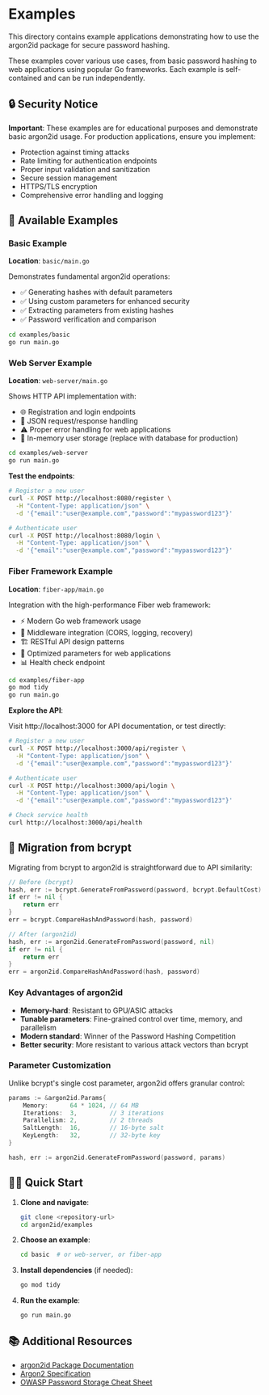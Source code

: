 # Examples

This directory contains example applications demonstrating how to use the argon2id package for secure password hashing.

These examples cover various use cases, from basic password hashing to web applications using popular Go frameworks. Each example is self-contained and can be run independently.

## 🔒 Security Notice

**Important**: These examples are for educational purposes and demonstrate basic argon2id usage. For production applications, ensure you implement:

- Protection against timing attacks
- Rate limiting for authentication endpoints
- Proper input validation and sanitization
- Secure session management
- HTTPS/TLS encryption
- Comprehensive error handling and logging

## 📁 Available Examples

### Basic Example
**Location**: `basic/main.go`

Demonstrates fundamental argon2id operations:
- ✅ Generating hashes with default parameters
- ✅ Using custom parameters for enhanced security
- ✅ Extracting parameters from existing hashes
- ✅ Password verification and comparison

```bash
cd examples/basic
go run main.go
```

### Web Server Example
**Location**: `web-server/main.go`

Shows HTTP API implementation with:
- 🌐 Registration and login endpoints
- 📝 JSON request/response handling
- ⚠️ Proper error handling for web applications
- 💾 In-memory user storage (replace with database for production)

```bash
cd examples/web-server
go run main.go
```

**Test the endpoints**:

```bash
# Register a new user
curl -X POST http://localhost:8080/register \
  -H "Content-Type: application/json" \
  -d '{"email":"user@example.com","password":"mypassword123"}'

# Authenticate user
curl -X POST http://localhost:8080/login \
  -H "Content-Type: application/json" \
  -d '{"email":"user@example.com","password":"mypassword123"}'
```

### Fiber Framework Example
**Location**: `fiber-app/main.go`

Integration with the high-performance Fiber web framework:
- ⚡ Modern Go web framework usage
- 🔧 Middleware integration (CORS, logging, recovery)
- 🏗️ RESTful API design patterns
- 🚀 Optimized parameters for web applications
- 📊 Health check endpoint

```bash
cd examples/fiber-app
go mod tidy
go run main.go
```

**Explore the API**:

Visit http://localhost:3000 for API documentation, or test directly:

```bash
# Register a new user
curl -X POST http://localhost:3000/api/register \
  -H "Content-Type: application/json" \
  -d '{"email":"user@example.com","password":"mypassword123"}'

# Authenticate user
curl -X POST http://localhost:3000/api/login \
  -H "Content-Type: application/json" \
  -d '{"email":"user@example.com","password":"mypassword123"}'

# Check service health
curl http://localhost:3000/api/health
```

## 🔄 Migration from bcrypt

Migrating from bcrypt to argon2id is straightforward due to API similarity:

```go
// Before (bcrypt)
hash, err := bcrypt.GenerateFromPassword(password, bcrypt.DefaultCost)
if err != nil {
    return err
}
err = bcrypt.CompareHashAndPassword(hash, password)

// After (argon2id)
hash, err := argon2id.GenerateFromPassword(password, nil)
if err != nil {
    return err
}
err = argon2id.CompareHashAndPassword(hash, password)
```

### Key Advantages of argon2id

- **Memory-hard**: Resistant to GPU/ASIC attacks
- **Tunable parameters**: Fine-grained control over time, memory, and parallelism
- **Modern standard**: Winner of the Password Hashing Competition
- **Better security**: More resistant to various attack vectors than bcrypt

### Parameter Customization

Unlike bcrypt's single cost parameter, argon2id offers granular control:

```go
params := &argon2id.Params{
    Memory:      64 * 1024, // 64 MB
    Iterations:  3,         // 3 iterations
    Parallelism: 2,         // 2 threads
    SaltLength:  16,        // 16-byte salt
    KeyLength:   32,        // 32-byte key
}

hash, err := argon2id.GenerateFromPassword(password, params)
```

## 🏃‍♂️ Quick Start

1. **Clone and navigate**:
   ```bash
   git clone <repository-url>
   cd argon2id/examples
   ```

2. **Choose an example**:
   ```bash
   cd basic  # or web-server, or fiber-app
   ```

3. **Install dependencies** (if needed):
   ```bash
   go mod tidy
   ```

4. **Run the example**:
   ```bash
   go run main.go
   ```

## 📚 Additional Resources

- [argon2id Package Documentation](../README.md)
- [Argon2 Specification](https://tools.ietf.org/html/draft-irtf-cfrg-argon2-13)
- [OWASP Password Storage Cheat Sheet](https://cheatsheetseries.owasp.org/cheatsheets/Password_Storage_Cheat_Sheet.html)